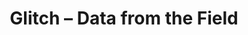 ---
title: Glitch – Data from the Field
builder: true
type: coming-soon

# Content section
sections:
  - headerSection
  - servicesSection
  - subscribeSection
  - contactSection
  - mapSection

# Background effect
glitchEffect: 
  enable: true
  image: /images/glitch-landscape-tree-nature-forest.jpg 

---